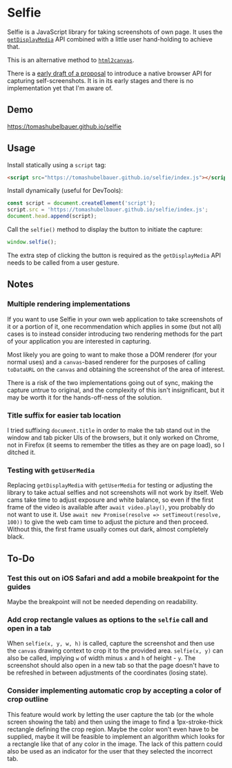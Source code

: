 # Selfie

Selfie is a JavaScript library for taking screenshots of own page. It uses the
[`getDisplayMedia`](https://developer.mozilla.org/en-US/docs/Web/API/MediaDevices/getDisplayMedia)
API combined with a little user hand-holding to achieve that.

This is an alternative method to [`html2canvas`](https://github.com/niklasvh/html2canvas).

There is a [early draft of a proposal](https://eladalon1983.github.io/mediacapture-screenshot)
to introduce a native browser API for capturing self-screenshots. It is in its
early stages and there is no implementation yet that I'm aware of.

## Demo

https://tomashubelbauer.github.io/selfie

## Usage

Install statically using a `script` tag:

```html
<script src="https://tomashubelbauer.github.io/selfie/index.js"></script>
```

Install dynamically (useful for DevTools):

```js
const script = document.createElement('script');
script.src = 'https://tomashubelbauer.github.io/selfie/index.js';
document.head.append(script);
```

Call the `selfie()` method to display the button to initiate the capture:

```js
window.selfie();
```

The extra step of clicking the button is required as the `getDisplayMedia` API
needs to be called from a user gesture.

## Notes

### Multiple rendering implementations

If you want to use Selfie in your own web application to take screenshots of it
or a portion of it, one recommendation which applies in some (but not all) cases
is to instead consider introducing two rendering methods for the part of your
application you are interested in capturing.

Most likely you are going to want to make those a DOM renderer (for your normal
uses) and a `canvas`-based renderer for the purposes of calling `toDataURL` on
the `canvas` and obtaining the screenshot of the area of interest.

There is a risk of the two implementations going out of sync, making the capture
untrue to original, and the complexity of this isn't insignificant, but it may
be worth it for the hands-off-ness of the solution.

### Title suffix for easier tab location

I tried suffixing `document.title` in order to make the tab stand out in the
window and tab picker UIs of the browsers, but it only worked on Chrome, not in
Firefox (it seems to remember the titles as they are on page load), so I ditched
it.

### Testing with `getUserMedia`

Replacing `getDisplayMedia` with `getUserMedia` for testing or adjusting the
library to take actual selfies and not screenshots will not work by itself.
Web cams take time to adjust exposure and white balance, so even if the first
frame of the video is available after `await video.play()`, you probably do not
want to use it. Use `await new Promise(resolve => setTimeout(resolve, 100))` to
give the web cam time to adjust the picture and then proceed. Without this, the
first frame usually comes out dark, almost completely black.

## To-Do

### Test this out on iOS Safari and add a mobile breakpoint for the guides

Maybe the breakpoint will not be needed depending on readability.

### Add crop rectangle values as options to the `selfie` call and open in a tab

When `selfie(x, y, w, h)` is called, capture the screenshot and then use the
`canvas` drawing context to crop it to the provided area. `selfie(x, y)` can
also be called, implying `w` of width minus `x` and `h` of height - `y`. The
screenshot should also open in a new tab so that the page doesn't have to be
refreshed in between adjustments of the coordinates (losing state).

### Consider implementing automatic crop by accepting a color of crop outline

This feature would work by letting the user capture the tab (or the whole screen
showing the tab) and then using the image to find a 1px-stroke-thick rectangle
defining the crop region. Maybe the color won't even have to be supplied, maybe
it will be feasible to implement an algorithm which looks for a rectangle like
that of any color in the image. The lack of this pattern could also be used as
an indicator for the user that they selected the incorrect tab.
